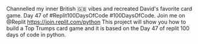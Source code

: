 Channelled my inner British 🇬🇧 vibes and recreated David's favorite card game. Day 47 of #Replit100DaysOfCode #100DaysOfCode. Join me on @Replit https://join.replit.com/python
This project will show you how to build a Top Trumps card game and it is based on the Day 47 of replit 100 days of code in python. 
